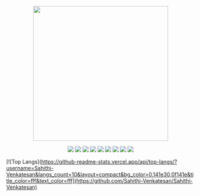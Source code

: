<p align="center">
  <img src="https://media.giphy.com/media/Cmr1OMJ2FN0B2/giphy.gif" width="360" height="360"/>
</p>

<p align="center">
  <a href="https://github.com/Sahithi-Venkatesan" alt="GitHub"><img src="https://img.icons8.com/fluent/72/000000/github.png"></a>
  <a href="https://sahithi-venkatesan.github.io/" alt="Website"><img src="https://img.icons8.com/bubbles/72/000000/domain.png"></a>
  <a href="https://www.linkedin.com/in/sahithi-venkatesan-610569162/" alt="LinkedIn"><img src="https://img.icons8.com/color/72/000000/linkedin-2.png"/></a>
  <a href="https://medium.com/@sahithi_venkatesan" alt="Medium"><img src="https://img.icons8.com/ios-filled/72/000000/medium-monogram.png"></a>
  <a href="https://www.youtube.com/sahithi-venkatesan" alt="Youtube"><img src="https://img.icons8.com/color/72/000000/youtube-play.png"></a>
  <a href="https://twitter.com/_saaahithi_" alt="Twitter"><img src="https://img.icons8.com/fluent/72/000000/twitter.png"></a>
  <a href="https://www.instagram.com/musical_euphony/" alt="Instagram"><img src="https://img.icons8.com/fluent/72/000000/instagram-new.png"></a>
  <a href="https://www.facebook.com/Sahithi.Venkatesan" alt="Facebook"><img src="https://img.icons8.com/fluent/72/000000/facebook-new.png"></a>
  <a href="https://www.snapchat.com/add/sahithi1011"><img src="https://img.icons8.com/plasticine/72/000000/snapchat.png"/></a>
</p>

[![Top Langs](https://github-readme-stats.vercel.app/api/top-langs/?username=Sahithi-Venkatesan&langs_count=10&layout=compact&bg_color=0,141e30,0f141e&title_color=fff&text_color=fff](https://github.com/Sahithi-Venkatesan/Sahithi-Venkatesan)